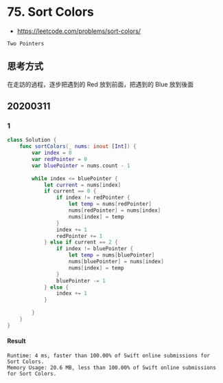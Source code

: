 # 75. Sort Colors

- <https://leetcode.com/problems/sort-colors/>

`Two Pointers`

## 思考方式

在走訪的過程，逐步把遇到的 Red 放到前面，把遇到的 Blue 放到後面

## 20200311

### 1

``` swift
class Solution {
    func sortColors(_ nums: inout [Int]) {
        var index = 0
        var redPointer = 0
        var bluePointer = nums.count - 1
        
        while index <= bluePointer {
            let current = nums[index]
            if current == 0 {
                if index != redPointer {
                    let temp = nums[redPointer]
                    nums[redPointer] = nums[index]
                    nums[index] = temp
                }
                index += 1
                redPointer += 1
            } else if current == 2 {
                if index != bluePointer {
                    let temp = nums[bluePointer]
                    nums[bluePointer] = nums[index]
                    nums[index] = temp
                }
                bluePointer -= 1
            } else {
                index += 1
            }
            
        }
    }
}
```

#### Result

``` text
Runtime: 4 ms, faster than 100.00% of Swift online submissions for Sort Colors.
Memory Usage: 20.6 MB, less than 100.00% of Swift online submissions for Sort Colors.
```
